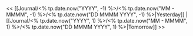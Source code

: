<< [[Journal/<% tp.date.now("YYYY", -1) %>/<% tp.date.now("MM - MMMM", -1) %>/<% tp.date.now("DD MMMM YYYY", -1) %>|Yesterday]] | [[Journal/<% tp.date.now("YYYY", 1) %>/<% tp.date.now("MM - MMMM", 1) %>/<% tp.date.now("DD MMMM YYYY", 1) %>|Tomorrow]] >>